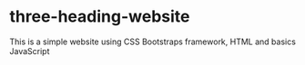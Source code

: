 # three-heading-website
This is a simple website using CSS Bootstraps framework, HTML and basics JavaScript
